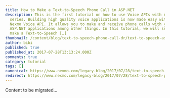 ```yaml
---
title: How to Make a Text-to-Speech Phone Call in ASP.NET
description: This is the first tutorial on how to use Voice APIs with ASP.NET
  series. Building high quality voice applications is now made easy with The
  Nexmo Voice API. It allows you to make and receive phone calls with your
  ASP.NET applications among other things. In this tutorial, we will see how to
  make a Text-to-Speech […]
thumbnail: /content/blog/text-to-speech-phone-call-dr/text-to-speech-asp.png
author: bibi
published: true
published_at: 2017-07-28T13:13:24.000Z
comments: true
category: tutorial
tags: []
canonical: https://www.nexmo.com/legacy-blog/2017/07/28/text-to-speech-phone-call-dr
redirect: https://www.nexmo.com/legacy-blog/2017/07/28/text-to-speech-phone-call-dr
---
```


Content to be migrated...
